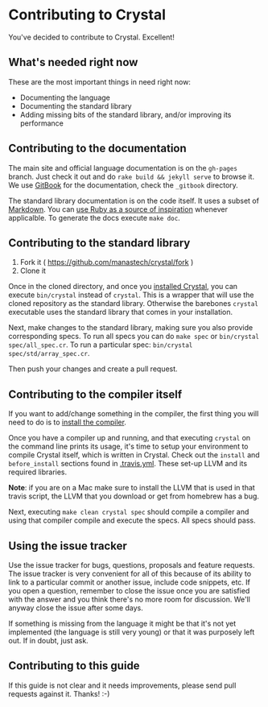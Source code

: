 # Contributing to Crystal

You've decided to contribute to Crystal. Excellent!

## What's needed right now

These are the most important things in need right now:

* Documenting the language
* Documenting the standard library
* Adding missing bits of the standard library, and/or improving its performance

## Contributing to the documentation

The main site and official language documentation is on the `gh-pages` branch. Just check it out
and do `rake build && jekyll serve` to browse it. We use [GitBook](https://www.gitbook.com/) for the documentation,
check the `_gitbook` directory.

The standard library documentation is on the code itself.
It uses a subset of [Markdown](http://daringfireball.net/projects/markdown/). You can [use Ruby as a source
of inspiration](https://twitter.com/yukihiro_matz/status/549317901002342400) whenever applicalble. To generate
the docs execute `make doc`.

## Contributing to the standard library

1. Fork it ( https://github.com/manastech/crystal/fork )
2. Clone it

Once in the cloned directory, and once you [installed Crystal](http://crystal-lang.org/docs/installation/README.html),
you can execute `bin/crystal` instead of `crystal`. This is a wrapper that will use the cloned repository
as the standard library. Otherwise the barebones `crystal` executable uses the standard library that comes in
your installation.

Next, make changes to the standard library, making sure you also provide corresponding specs. To run all specs
you can do `make spec` or `bin/crystal spec/all_spec.cr`. To run a particular spec: `bin/crystal spec/std/array_spec.cr`.

Then push your changes and create a pull request.

## Contributing to the compiler itself

If you want to add/change something in the compiler,
the first thing you will need to do is to [install the compiler](http://crystal-lang.org/docs/installation/README.html).

Once you have a compiler up and running, and that executing `crystal` on the command line prints its usage,
it's time to setup your environment to compile Crystal itself, which is written in Crystal. Check out
the `install` and `before_install` sections found in [.travis.yml](https://github.com/manastech/crystal/blob/master/.travis.yml).
These set-up LLVM and its required libraries.

**Note**: if you are on a Mac make sure to install the LLVM that is used in that travis script, the LLVM that you download
or get from homebrew has a bug.

Next, executing `make clean crystal spec` should compile a compiler and using that compiler compile and execute
the specs. All specs should pass.

## Using the issue tracker

Use the issue tracker for bugs, questions, proposals and feature requests.
The issue tracker is very convenient for all of this because of its ability to link to a particular commit
or another issue, include code snippets, etc.
If you open a question, remember to close the issue once you are satisfied with the answer and you think
there's no more room for discussion. We'll anyway close the issue after some days.

If something is missing from the language it might be that it's not yet implemented
(the language is still very young) or that it was purposely left out. If in doubt, just ask.

## Contributing to this guide

If this guide is not clear and it needs improvements, please send pull requests against it. Thanks! :-)
